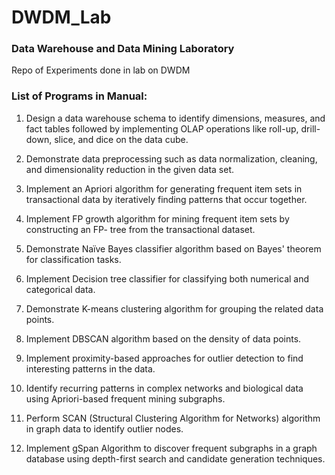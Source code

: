 # DWDM_Lab
### Data Warehouse and Data Mining Laboratory 
Repo of Experiments done in lab on DWDM

### List of Programs in Manual:
1. Design a data warehouse schema to identify dimensions, measures, and fact tables
followed by implementing OLAP operations like roll-up, drill-down, slice, and dice on
the data cube.
2. Demonstrate data preprocessing such as data normalization, cleaning, and
dimensionality reduction in the given data set.
3. Implement an Apriori algorithm for generating frequent item sets in transactional data
by iteratively finding patterns that occur together.

4. Implement FP growth algorithm for mining frequent item sets by constructing an FP-
tree from the transactional dataset.

5. Demonstrate Naïve Bayes classifier algorithm based on Bayes' theorem for
classification tasks.
6. Implement Decision tree classifier for classifying both numerical and categorical data.
7. Demonstrate K-means clustering algorithm for grouping the related data points.
8. Implement DBSCAN algorithm based on the density of data points.
9. Implement proximity-based approaches for outlier detection to find interesting patterns
in the data.
10. Identify recurring patterns in complex networks and biological data using Apriori-based
frequent mining subgraphs.
11. Perform SCAN (Structural Clustering Algorithm for Networks) algorithm in graph data
to identify outlier nodes.
12. Implement gSpan Algorithm to discover frequent subgraphs in a graph database using
depth-first search and candidate generation techniques.
